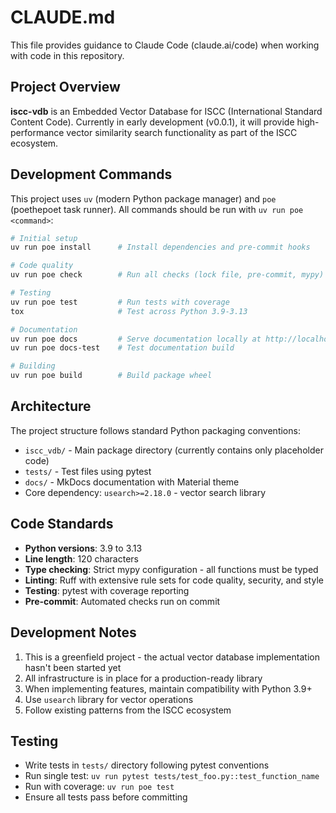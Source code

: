 # CLAUDE.md

This file provides guidance to Claude Code (claude.ai/code) when working with code in this repository.

## Project Overview

**iscc-vdb** is an Embedded Vector Database for ISCC (International Standard Content Code). Currently in early
development (v0.0.1), it will provide high-performance vector similarity search functionality as part of the
ISCC ecosystem.

## Development Commands

This project uses `uv` (modern Python package manager) and `poe` (poethepoet task runner). All commands should
be run with `uv run poe <command>`:

```bash
# Initial setup
uv run poe install      # Install dependencies and pre-commit hooks

# Code quality
uv run poe check        # Run all checks (lock file, pre-commit, mypy)

# Testing
uv run poe test         # Run tests with coverage
tox                     # Test across Python 3.9-3.13

# Documentation
uv run poe docs         # Serve documentation locally at http://localhost:8000
uv run poe docs-test    # Test documentation build

# Building
uv run poe build        # Build package wheel
```

## Architecture

The project structure follows standard Python packaging conventions:

- `iscc_vdb/` - Main package directory (currently contains only placeholder code)
- `tests/` - Test files using pytest
- `docs/` - MkDocs documentation with Material theme
- Core dependency: `usearch>=2.18.0` - vector search library

## Code Standards

- **Python versions**: 3.9 to 3.13
- **Line length**: 120 characters
- **Type checking**: Strict mypy configuration - all functions must be typed
- **Linting**: Ruff with extensive rule sets for code quality, security, and style
- **Testing**: pytest with coverage reporting
- **Pre-commit**: Automated checks run on commit

## Development Notes

1. This is a greenfield project - the actual vector database implementation hasn't been started yet
2. All infrastructure is in place for a production-ready library
3. When implementing features, maintain compatibility with Python 3.9+
4. Use `usearch` library for vector operations
5. Follow existing patterns from the ISCC ecosystem

## Testing

- Write tests in `tests/` directory following pytest conventions
- Run single test: `uv run pytest tests/test_foo.py::test_function_name`
- Run with coverage: `uv run poe test`
- Ensure all tests pass before committing
